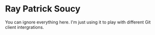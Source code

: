 # Ray Patrick Soucy

You can ignore everything here.  I'm just using it to play with different Git client intergrations.
